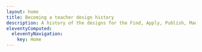 ```yaml
---
layout: home
title: Becoming a teacher design history
description: A history of the designs for the Find, Apply, Publish, Manage, Register and Support services
eleventyComputed:
  eleventyNavigation:
    key: Home
---
```

